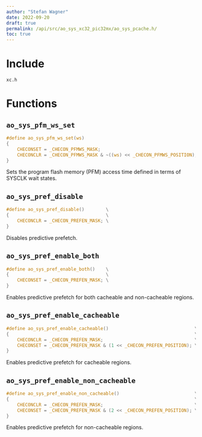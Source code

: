 ```yaml
---
author: "Stefan Wagner"
date: 2022-09-20
draft: true
permalink: /api/src/ao_sys_xc32_pic32mx/ao_sys_pcache.h/
toc: true
---
```


# Include

`xc.h`

# Functions

## `ao_sys_pfm_ws_set`

```c
#define ao_sys_pfm_ws_set(ws)                                           \
{                                                                       \
    CHECONSET = _CHECON_PFMWS_MASK;                                     \
    CHECONCLR = _CHECON_PFMWS_MASK & ~((ws) << _CHECON_PFMWS_POSITION); \
}
```

Sets the program flash memory (PFM) access time defined in terms of SYSCLK wait states.

## `ao_sys_pref_disable`

```c
#define ao_sys_pref_disable()        \
{                                    \
    CHECONCLR = _CHECON_PREFEN_MASK; \
}
```

Disables predictive prefetch.

## `ao_sys_pref_enable_both`

```c
#define ao_sys_pref_enable_both()    \
{                                    \
    CHECONSET = _CHECON_PREFEN_MASK; \
}
```

Enables predictive prefetch for both cacheable and non-cacheable regions.

## `ao_sys_pref_enable_cacheable`

```c
#define ao_sys_pref_enable_cacheable()                                \
{                                                                     \
    CHECONCLR = _CHECON_PREFEN_MASK;                                  \
    CHECONSET = _CHECON_PREFEN_MASK & (1 << _CHECON_PREFEN_POSITION); \
}
```

Enables predictive prefetch for cacheable regions.

## `ao_sys_pref_enable_non_cacheable`

```c
#define ao_sys_pref_enable_non_cacheable()                            \
{                                                                     \
    CHECONCLR = _CHECON_PREFEN_MASK;                                  \
    CHECONSET = _CHECON_PREFEN_MASK & (2 << _CHECON_PREFEN_POSITION); \
}
```

Enables predictive prefetch for non-cacheable regions.
